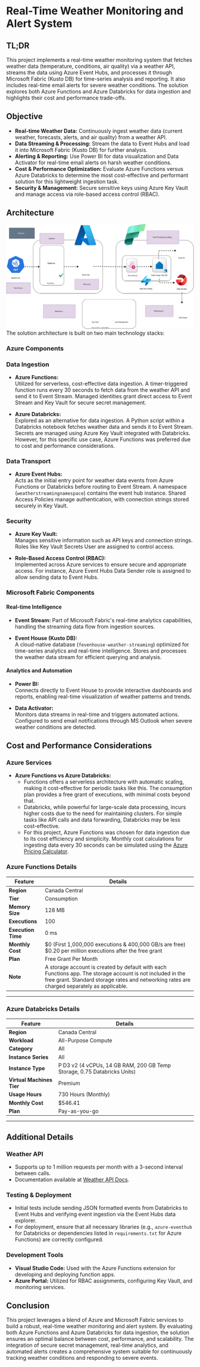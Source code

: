 # Real-Time Weather Monitoring and Alert System

## TL;DR
This project implements a real-time weather monitoring system that fetches weather data (temperature, conditions, air quality) via a weather API, streams the data using Azure Event Hubs, and processes it through Microsoft Fabric (Kusto DB) for time-series analysis and reporting. It also includes real-time email alerts for severe weather conditions. The solution explores both Azure Functions and Azure Databricks for data ingestion and highlights their cost and performance trade-offs.

## Objective
- **Real-time Weather Data:** Continuously ingest weather data (current weather, forecasts, alerts, and air quality) from a weather API.
- **Data Streaming & Processing:** Stream the data to Event Hubs and load it into Microsoft Fabric (Kusto DB) for further analysis.
- **Alerting & Reporting:** Use Power BI for data visualization and Data Activator for real-time email alerts on harsh weather conditions.
- **Cost & Performance Optimization:** Evaluate Azure Functions versus Azure Databricks to determine the most cost-effective and performant solution for this lightweight ingestion task.
- **Security & Management:** Secure sensitive keys using Azure Key Vault and manage access via role-based access control (RBAC).

## Architecture

![Architecture Diagram](Images/Architecture-diagram.svg)
The solution architecture is built on two main technology stacks:

### Azure Components

### Data Ingestion
- **Azure Functions:**  
  Utilized for serverless, cost-effective data ingestion. A timer-triggered function runs every 30 seconds to fetch data from the weather API and send it to Event Stream. Managed identities grant direct access to Event Stream and Key Vault for secure secret management.

- **Azure Databricks:**  
  Explored as an alternative for data ingestion. A Python script within a Databricks notebook fetches weather data and sends it to Event Stream. Secrets are managed using Azure Key Vault integrated with Databricks. However, for this specific use case, Azure Functions was preferred due to cost and performance considerations.

### Data Transport
- **Azure Event Hubs:**  
  Acts as the initial entry point for weather data events from Azure Functions or Databricks before routing to Event Stream. A namespace (`weatherstreamingnamespace`) contains the event hub instance. Shared Access Policies manage authentication, with connection strings stored securely in Key Vault.

### Security
- **Azure Key Vault:**  
  Manages sensitive information such as API keys and connection strings. Roles like Key Vault Secrets User are assigned to control access.

- **Role-Based Access Control (RBAC):**  
  Implemented across Azure services to ensure secure and appropriate access. For instance, Azure Event Hubs Data Sender role is assigned to allow sending data to Event Hubs.

### Microsoft Fabric Components

#### Real-time Intelligence
- **Event Stream:**
  Part of Microsoft Fabric's real-time analytics capabilities, handling the streaming data flow from ingestion sources.

- **Event House (Kusto DB):**  
  A cloud-native database (`fevenhouse-weather-streaming`) optimized for time-series analytics and real-time intelligence. Stores and processes the weather data stream for efficient querying and analysis.

#### Analytics and Automation
- **Power BI:**  
  Connects directly to Event House to provide interactive dashboards and reports, enabling real-time visualization of weather patterns and trends.

- **Data Activator:**  
  Monitors data streams in real-time and triggers automated actions. Configured to send email notifications through MS Outlook when severe weather conditions are detected.

## Cost and Performance Considerations

### Azure Services
- **Azure Functions vs Azure Databricks:**
  - Functions offers a serverless architecture with automatic scaling, making it cost-effective for periodic tasks like this. The consumption plan provides a free grant of executions, with minimal costs beyond that.
  - Databricks, while powerful for large-scale data processing, incurs higher costs due to the need for maintaining clusters. For simple tasks like API calls and data forwarding, Databricks may be less cost-effective.
  - For this project, Azure Functions was chosen for data ingestion due to its cost efficiency and simplicity. Monthly cost calculations for ingesting data every 30 seconds can be simulated using the [Azure Pricing Calculator](https://azure.microsoft.com/en-us/pricing/calculator/).

### **Azure Functions Details**

| **Feature**          | **Details**                             |
|----------------------|-----------------------------------------|
| **Region**           | Canada Central                          |
| **Tier**             | Consumption                             |
| **Memory Size**      | 128 MB                                  |
| **Executions**       | 100                                     |
| **Execution Time**   | 0 ms                                    |
| **Monthly Cost**     | $0 (First 1,000,000 executions & 400,000 GB/s are free) <br> $0.20 per million executions after the free grant |
| **Plan**             | Free Grant Per Month                          |
| **Note**             | A storage account is created by default with each Functions app. The storage account is not included in the free grant. Standard storage rates and networking rates are charged separately as applicable. |

---

### **Azure Databricks Details**

| **Feature**          | **Details**                             |
|----------------------|-----------------------------------------|
| **Region**           | Canada Central                          |
| **Workload**         | All-Purpose Compute                     |
| **Category**         | All                                     |
| **Instance Series**  | All                                     |
| **Instance Type**    | P D3 v2 (4 vCPUs, 14 GB RAM, 200 GB Temp Storage, 0.75 Databricks Units) |
| **Virtual Machines Tier** | Premium                             |
| **Usage Hours**      | 730 Hours (Monthly)                     |
| **Monthly Cost**     | $546.41                                 |
| **Plan**             | Pay-as-you-go                           |

---

## Additional Details

### Weather API
- Supports up to 1 million requests per month with a 3-second interval between calls.
- Documentation available at [Weather API Docs](https://www.weatherapi.com/docs/).

### Testing & Deployment
- Initial tests include sending JSON formatted events from Databricks to Event Hubs and verifying event ingestion via the Event Hubs data explorer.
- For deployment, ensure that all necessary libraries (e.g., `azure-eventhub` for Databricks or dependencies listed in `requirements.txt` for Azure Functions) are correctly configured.

### Development Tools
- **Visual Studio Code:** Used with the Azure Functions extension for developing and deploying function apps.
- **Azure Portal:** Utilized for RBAC assignments, configuring Key Vault, and monitoring services.

## Conclusion
This project leverages a blend of Azure and Microsoft Fabric services to build a robust, real-time weather monitoring and alert system. By evaluating both Azure Functions and Azure Databricks for data ingestion, the solution ensures an optimal balance between cost, performance, and scalability. The integration of secure secret management, real-time analytics, and automated alerts creates a comprehensive system suitable for continuously tracking weather conditions and responding to severe events.
